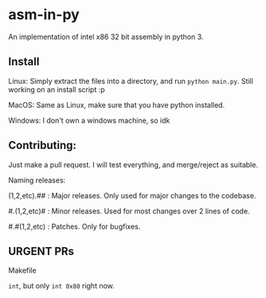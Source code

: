 # asm-in-py
An implementation of intel x86 32 bit  assembly in python 3.

## Install
Linux:
Simply extract the files into a directory, and run ```python main.py```. Still working on an install script :p

MacOS:
Same as Linux, make sure that you have python installed.

Windows:
I don't own a windows machine, so idk

## Contributing: 
Just make a pull request. I will test everything, and merge/reject as suitable.

Naming releases: 

 (1,2,etc).## : Major releases. Only used for major changes to the codebase.
 
 #.(1,2,etc)# : Minor releases. Used for most changes over 2 lines of code.
 
 #.#(1,2,etc) : Patches. Only for bugfixes.

## URGENT PRs

Makefile

`int`, but only `int 0x80` right now.

